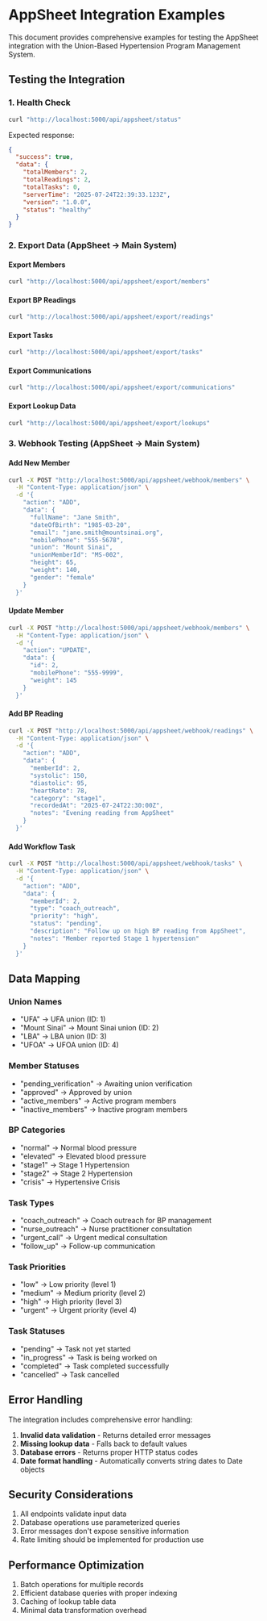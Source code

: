 # AppSheet Integration Examples

This document provides comprehensive examples for testing the AppSheet integration with the Union-Based Hypertension Program Management System.

## Testing the Integration

### 1. Health Check

```bash
curl "http://localhost:5000/api/appsheet/status"
```

Expected response:
```json
{
  "success": true,
  "data": {
    "totalMembers": 2,
    "totalReadings": 2,
    "totalTasks": 0,
    "serverTime": "2025-07-24T22:39:33.123Z",
    "version": "1.0.0",
    "status": "healthy"
  }
}
```

### 2. Export Data (AppSheet → Main System)

#### Export Members
```bash
curl "http://localhost:5000/api/appsheet/export/members"
```

#### Export BP Readings
```bash
curl "http://localhost:5000/api/appsheet/export/readings"
```

#### Export Tasks
```bash
curl "http://localhost:5000/api/appsheet/export/tasks"
```

#### Export Communications
```bash
curl "http://localhost:5000/api/appsheet/export/communications"
```

#### Export Lookup Data
```bash
curl "http://localhost:5000/api/appsheet/export/lookups"
```

### 3. Webhook Testing (AppSheet → Main System)

#### Add New Member
```bash
curl -X POST "http://localhost:5000/api/appsheet/webhook/members" \
  -H "Content-Type: application/json" \
  -d '{
    "action": "ADD",
    "data": {
      "fullName": "Jane Smith",
      "dateOfBirth": "1985-03-20",
      "email": "jane.smith@mountsinai.org",
      "mobilePhone": "555-5678",
      "union": "Mount Sinai",
      "unionMemberId": "MS-002",
      "height": 65,
      "weight": 140,
      "gender": "female"
    }
  }'
```

#### Update Member
```bash
curl -X POST "http://localhost:5000/api/appsheet/webhook/members" \
  -H "Content-Type: application/json" \
  -d '{
    "action": "UPDATE",
    "data": {
      "id": 2,
      "mobilePhone": "555-9999",
      "weight": 145
    }
  }'
```

#### Add BP Reading
```bash
curl -X POST "http://localhost:5000/api/appsheet/webhook/readings" \
  -H "Content-Type: application/json" \
  -d '{
    "action": "ADD",
    "data": {
      "memberId": 2,
      "systolic": 150,
      "diastolic": 95,
      "heartRate": 78,
      "category": "stage1",
      "recordedAt": "2025-07-24T22:30:00Z",
      "notes": "Evening reading from AppSheet"
    }
  }'
```

#### Add Workflow Task
```bash
curl -X POST "http://localhost:5000/api/appsheet/webhook/tasks" \
  -H "Content-Type: application/json" \
  -d '{
    "action": "ADD",
    "data": {
      "memberId": 2,
      "type": "coach_outreach",
      "priority": "high",
      "status": "pending",
      "description": "Follow up on high BP reading from AppSheet",
      "notes": "Member reported Stage 1 hypertension"
    }
  }'
```

## Data Mapping

### Union Names
- "UFA" → UFA union (ID: 1)
- "Mount Sinai" → Mount Sinai union (ID: 2)
- "LBA" → LBA union (ID: 3)
- "UFOA" → UFOA union (ID: 4)

### Member Statuses
- "pending_verification" → Awaiting union verification
- "approved" → Approved by union
- "active_members" → Active program members
- "inactive_members" → Inactive program members

### BP Categories
- "normal" → Normal blood pressure
- "elevated" → Elevated blood pressure
- "stage1" → Stage 1 Hypertension
- "stage2" → Stage 2 Hypertension
- "crisis" → Hypertensive Crisis

### Task Types
- "coach_outreach" → Coach outreach for BP management
- "nurse_outreach" → Nurse practitioner consultation
- "urgent_call" → Urgent medical consultation
- "follow_up" → Follow-up communication

### Task Priorities
- "low" → Low priority (level 1)
- "medium" → Medium priority (level 2)
- "high" → High priority (level 3)
- "urgent" → Urgent priority (level 4)

### Task Statuses
- "pending" → Task not yet started
- "in_progress" → Task is being worked on
- "completed" → Task completed successfully
- "cancelled" → Task cancelled

## Error Handling

The integration includes comprehensive error handling:

1. **Invalid data validation** - Returns detailed error messages
2. **Missing lookup data** - Falls back to default values
3. **Database errors** - Returns proper HTTP status codes
4. **Date format handling** - Automatically converts string dates to Date objects

## Security Considerations

1. All endpoints validate input data
2. Database operations use parameterized queries
3. Error messages don't expose sensitive information
4. Rate limiting should be implemented for production use

## Performance Optimization

1. Batch operations for multiple records
2. Efficient database queries with proper indexing
3. Caching of lookup table data
4. Minimal data transformation overhead